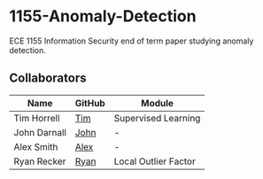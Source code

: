 # 1155-Anomaly-Detection
ECE 1155 Information Security end of term paper studying anomaly detection.

## Collaborators
| Name | GitHub | Module |
| ----------- | ----------- | ----------- |
| Tim Horrell | [Tim](https://github.com/tdhorrell) | Supervised Learning |
| John Darnall | [John]() | - |
| Alex Smith | [Alex]() | - |
| Ryan Recker | [Ryan](https://github.com/rrecker01) | Local Outlier Factor |
